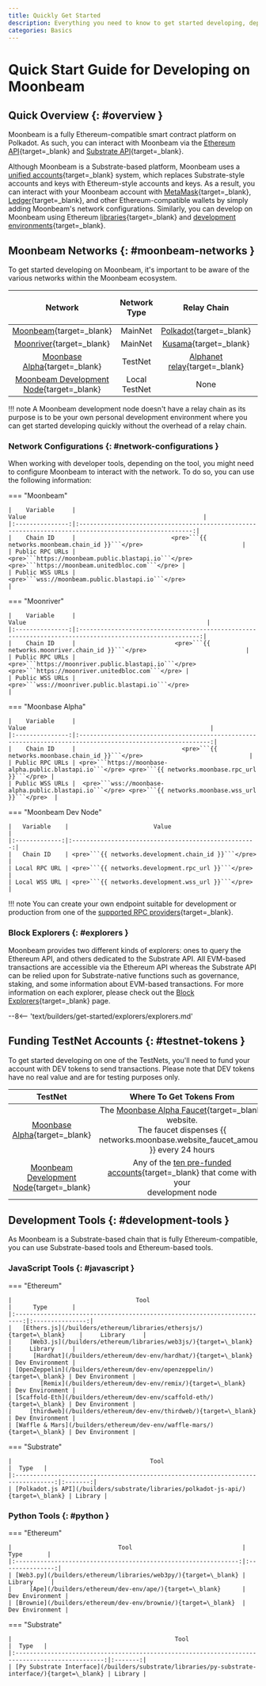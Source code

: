 ```yaml
---
title: Quickly Get Started
description: Everything you need to know to get started developing, deploying, and interacting with smart contracts on Moonbeam.
categories: Basics
---
```


# Quick Start Guide for Developing on Moonbeam

## Quick Overview {: #overview }

Moonbeam is a fully Ethereum-compatible smart contract platform on Polkadot. As such, you can interact with Moonbeam via the [Ethereum API](/builders/ethereum/){target=\_blank} and [Substrate API](/builders/substrate/){target=\_blank}.

Although Moonbeam is a Substrate-based platform, Moonbeam uses a [unified accounts](/learn/core-concepts/unified-accounts/){target=\_blank} system, which replaces Substrate-style accounts and keys with Ethereum-style accounts and keys. As a result, you can interact with your Moonbeam account with [MetaMask](/tokens/connect/metamask/){target=\_blank}, [Ledger](/tokens/connect/ledger/){target=\_blank}, and other Ethereum-compatible wallets by simply adding Moonbeam's network configurations. Similarly, you can develop on Moonbeam using Ethereum [libraries](/builders/ethereum/libraries/){target=\_blank} and [development environments](/builders/ethereum/dev-env/){target=\_blank}.

## Moonbeam Networks {: #moonbeam-networks }

To get started developing on Moonbeam, it's important to be aware of the various networks within the Moonbeam ecosystem.

|                                          Network                                          | Network Type  |                                   Relay Chain                                    | Native Asset Symbol | Native Asset Decimals |
|:-----------------------------------------------------------------------------------------:|:-------------:|:--------------------------------------------------------------------------------:|:-------------------:|:---------------------:|
|           [Moonbeam](/builders/get-started/networks/moonbeam/){target=\_blank}            |    MainNet    |                 [Polkadot](https://polkadot.com){target=\_blank}                 |        GLMR         |          18           |
|          [Moonriver](/builders/get-started/networks/moonriver/){target=\_blank}           |    MainNet    |                 [Kusama](https://kusama.network){target=\_blank}                 |        MOVR         |          18           |
|        [Moonbase Alpha](/builders/get-started/networks/moonbase/){target=\_blank}         |    TestNet    | [Alphanet relay](/learn/platform/networks/moonbase/#relay-chain){target=\_blank} |         DEV         |          18           |
| [Moonbeam Development Node](/builders/get-started/networks/moonbeam-dev/){target=\_blank} | Local TestNet |                                       None                                       |         DEV         |          18           |

!!! note
    A Moonbeam development node doesn't have a relay chain as its purpose is to be your own personal development environment where you can get started developing quickly without the overhead of a relay chain.

### Network Configurations {: #network-configurations }

When working with developer tools, depending on the tool, you might need to configure Moonbeam to interact with the network. To do so, you can use the following information:

=== "Moonbeam"

    |    Variable     |                                                 Value                                                  |
    |:---------------:|:------------------------------------------------------------------------------------------------------:|
    |    Chain ID     |                           <pre>```{{ networks.moonbeam.chain_id }}```</pre>                            |
    | Public RPC URLs | <pre>```https://moonbeam.public.blastapi.io```</pre>  <pre>```https://moonbeam.unitedbloc.com```</pre> |
    | Public WSS URLs |                           <pre>```wss://moonbeam.public.blastapi.io```</pre>                           |

=== "Moonriver"

    |    Variable     |                                                  Value                                                   |
    |:---------------:|:--------------------------------------------------------------------------------------------------------:|
    |    Chain ID     |                            <pre>```{{ networks.moonriver.chain_id }}```</pre>                            |
    | Public RPC URLs | <pre>```https://moonriver.public.blastapi.io```</pre>  <pre>```https://moonriver.unitedbloc.com```</pre> |
    | Public WSS URLs |                           <pre>```wss://moonriver.public.blastapi.io```</pre>                            |

=== "Moonbase Alpha"

    |    Variable     |                                                    Value                                                    |
    |:---------------:|:-----------------------------------------------------------------------------------------------------------:|
    |    Chain ID     |                              <pre>```{{ networks.moonbase.chain_id }}```</pre>                              |
    | Public RPC URLs | <pre>```https://moonbase-alpha.public.blastapi.io```</pre> <pre>```{{ networks.moonbase.rpc_url }}```</pre> |
    | Public WSS URLs |  <pre>```wss://moonbase-alpha.public.blastapi.io```</pre> <pre>```{{ networks.moonbase.wss_url }}```</pre>  |

=== "Moonbeam Dev Node"

    |   Variable    |                        Value                         |
    |:-------------:|:----------------------------------------------------:|
    |   Chain ID    | <pre>```{{ networks.development.chain_id }}```</pre> |
    | Local RPC URL | <pre>```{{ networks.development.rpc_url }}```</pre>  |
    | Local WSS URL | <pre>```{{ networks.development.wss_url }}```</pre>  |

!!! note
    You can create your own endpoint suitable for development or production from one of the [supported RPC providers](/builders/get-started/endpoints/#endpoint-providers){target=\_blank}.

### Block Explorers {: #explorers }

Moonbeam provides two different kinds of explorers: ones to query the Ethereum API, and others dedicated to the Substrate API. All EVM-based transactions are accessible via the Ethereum API whereas the Substrate API can be relied upon for Substrate-native functions such as governance, staking, and some information about EVM-based transactions. For more information on each explorer, please check out the [Block Explorers](/builders/get-started/explorers/){target=\_blank} page.

--8<-- 'text/builders/get-started/explorers/explorers.md'

## Funding TestNet Accounts {: #testnet-tokens }

To get started developing on one of the TestNets, you'll need to fund your account with DEV tokens to send transactions. Please note that DEV tokens have no real value and are for testing purposes only.

|                                          TestNet                                          |                                                                           Where To Get Tokens From                                                                           |
|:-----------------------------------------------------------------------------------------:|:----------------------------------------------------------------------------------------------------------------------------------------------------------------------------:|
|        [Moonbase Alpha](/builders/get-started/networks/moonbase/){target=\_blank}         | The [Moonbase Alpha Faucet](https://faucet.moonbeam.network){target=\_blank} website. <br> The faucet dispenses {{ networks.moonbase.website_faucet_amount }} every 24 hours |
| [Moonbeam Development Node](/builders/get-started/networks/moonbeam-dev/){target=\_blank} | Any of the [ten pre-funded accounts](/builders/get-started/networks/moonbeam-dev/#pre-funded-development-accounts){target=\_blank} that come with your <br> development node |

## Development Tools {: #development-tools }

As Moonbeam is a Substrate-based chain that is fully Ethereum-compatible, you can use Substrate-based tools and Ethereum-based tools.

### JavaScript Tools {: #javascript }

=== "Ethereum"

    |                                   Tool                                   |      Type       |
    |:------------------------------------------------------------------------:|:---------------:|
    |   [Ethers.js](/builders/ethereum/libraries/ethersjs/){target=\_blank}    |     Library     |
    |     [Web3.js](/builders/ethereum/libraries/web3js/){target=\_blank}      |     Library     |
    |      [Hardhat](/builders/ethereum/dev-env/hardhat/){target=\_blank}      | Dev Environment |
    | [OpenZeppelin](/builders/ethereum/dev-env/openzeppelin/){target=\_blank} | Dev Environment |
    |        [Remix](/builders/ethereum/dev-env/remix/){target=\_blank}        | Dev Environment |
    | [Scaffold-Eth](/builders/ethereum/dev-env/scaffold-eth/){target=\_blank} | Dev Environment |
    |     [thirdweb](/builders/ethereum/dev-env/thirdweb/){target=\_blank}     | Dev Environment |
    | [Waffle & Mars](/builders/ethereum/dev-env/waffle-mars/){target=\_blank} | Dev Environment |

=== "Substrate"

    |                                       Tool                                        |  Type   |
    |:---------------------------------------------------------------------------------:|:-------:|
    | [Polkadot.js API](/builders/substrate/libraries/polkadot-js-api/){target=\_blank} | Library |

### Python Tools {: #python }

=== "Ethereum"

    |                              Tool                               |      Type       |
    |:---------------------------------------------------------------:|:---------------:|
    | [Web3.py](/builders/ethereum/libraries/web3py/){target=\_blank} |     Library     |
    |     [Ape](/builders/ethereum/dev-env/ape/){target=\_blank}      | Dev Environment |
    | [Brownie](/builders/ethereum/dev-env/brownie/){target=\_blank}  | Dev Environment |

=== "Substrate"

    |                                              Tool                                               |  Type   |
    |:-----------------------------------------------------------------------------------------------:|:-------:|
    | [Py Substrate Interface](/builders/substrate/libraries/py-substrate-interface/){target=\_blank} | Library |
